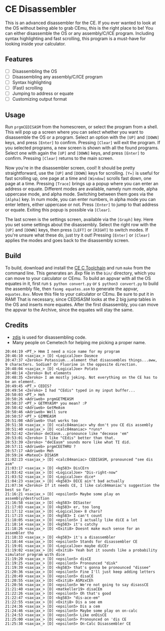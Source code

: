 # CE Disassembler
This is an advanced disassembler for the CE. If you ever wanted to look at the OS without
being able to grab CEmu, this is the right place to be! You can either disassemble the OS
or any assembly/C/ICE program. Including syntax highlighting and fast scrolling, this
program is a must-have for looking inside your calculator.

## Features
- [ ] Disassembling the OS
- [ ] Disassembling any assembly/C/ICE program
- [ ] Syntax highlighting
- [ ] (Fast) scrolling
- [ ] Jumping to address or equate
- [ ] Customizing output format

## Usage
Run `prgmCEDISASM` from the homescreen, or select the program from a shell. This will
pop up a screen where you can select whether you want to disassemble the OS or a program.
Select an option with the `[UP]` and `[DOWN]` keys, and press `[Enter]` to confirm.
Pressing `[Clear]` will exit the program. If you selected programs, a new screen is shown
with all the found programs. Select one with again the `[UP]` and `[DOWN]` keys, and press
`[Enter]` to confirm. Pressing `[Clear]` returns to the main screen.

Now you're in the disassembler screen, cool! It should be pretty straightforward, use the
`[UP]` and `[DOWN]` keys for scrolling. `[Y=]` is useful for fast scrolling up, one page
at a time and `[Window]` scrolls fast down, one page at a time. Pressing `[Trace]` brings
up a popup where you can enter an address or equate. Different modes are available,
namely num mode, alpha uppercase mode, and alpha mode. Switching between them goes via the
`[Alpha]` key. In num mode, you can enter numbers, in alpha mode you can enter letters,
either uppercase or not. Press `[Enter]` to jump to that address or equate. Exiting this
popup is possible via `[Clear]`.

The last screen is the settings screen, available via the `[Graph]` key. Here you set some
settings about the disassembly. Select the right row with the `[UP]` and `[DOWN]` keys, 
then press `[LEFT]` or `[RIGHT]` to switch modes. If you're unsure what these do, just try
it out! Pressing `[Enter]` or `[Clear]` applies the modes and goes back to the disassembly
screen.

## Build
To build, download and install the [CE C Toolchain](https://ce-programming.github.io/toolchain/index.html)
and run `make` from the command line. This generates an .8xp file in the `bin/` directory,
which you can move to your calculator or CEmu. To build an appvar with all the OS equates
in it, first run `$ python convert.py` or `$ python3 convert.py` to build the assembly
file, then `fasmg equates.asm` to generate the appvar, `equates.8xv`. Move this file to
your calculator or CEmu. Be sure to put it in RAM! That is necessary, since CEDISASM looks
at the 2 big jump tables in the OS and inserts more equates. After the first disassembly,
you can move the appvar to the Archive, since the equates will stay the same.

## Credits
- [zdis](https://github.com/CE-Programming/zdis/) is used for disassembling code.
- Many people on Cemetech for helping me picking a proper name.

```
20:44:19 <PT_> Hmm I need a nice name for my program
20:46:10 <saxjax_> [D] <LogicalJoe> Dasmce
20:47:37 <Zeroko> Potassium...element that disassembles things...aww, 9 characters. Sodium? Or Fluorine in the opposite direction.
20:48:04 <saxjax_> [D] <LogicalJoe> Potato
20:48:14 <Zeroko> But elements
20:48:35 <Zeroko> I am mostly joking. Not everything on the CE has to be an element.
20:49:45 <PT_> CEDIS?
20:49:54 <Zeroko> I had "CEdis" typed in my input buffer...
20:50:03 <PT_> Heh
20:50:26 <Adriweb> prgmGETMEASM
20:50:37 <PT_> GETMYASM* you mean? :P
20:50:42 <Adriweb> GetMeAsm
20:50:46 <Adriweb> Well sure
20:50:57 <PT_> GIMMEASM
20:51:08 <Adriweb> that works too
20:51:38 <saxjax_> [D] <calc84maniac> why don't you CE dis assembly
20:51:40 <saxjax_> [D] <calc84maniac> *runs*
20:52:42 <Zeroko> deCEasm...pronounce like "decease 'em"
20:53:01 <Zeroko> I like "CEdis" better than that.
20:53:39 <Zeroko> "deCEasm" sounds more like what TI did.
20:57:11 <Adriweb> prgmCEETHRU ?
20:57:17 <Adriweb> Meh
20:59:24 <MateoC> DISASM
21:02:23 <saxjax_> [D] <calc84maniac> CEDISASM, pronounced "see dis asm"
21:03:17 <saxjax_> [D] <kg583> DisCErn
21:03:42 <saxjax_> [D] <LogicalJoe> "Dis-right-now"
21:03:52 <saxjax_> [D] <LogicalJoe> dice*
21:04:23 <saxjax_> [D] <kg583> DICE ain't bad actually
21:07:34 <Zeroko> If it needs CE, I like calc84maniac's suggestion the best so far.
21:16:21 <saxjax_> [D] <epsilon5> Maybe some play on assembly/destruction
21:16:58 <saxjax_> [D] <kg583> DISaster
21:17:03 <saxjax_> [D] <kg583> er, too long
21:17:12 <saxjax_> [D] <LogicalJoe> 8 chars?
21:17:23 <saxjax_> [D] <kg583> I can't count
21:18:05 <saxjax_> [D] <epsilon5> I actually like diCE a lot
21:18:14 <saxjax_> [D] <kg583> it's catchy
21:18:26 <saxjax_> [D] <Oxiti8> Doesnt make much sense for an assembler tho
21:18:33 <saxjax_> [D] <kg583> it's a disassembler
21:18:44 <saxjax_> [D] <epsilon5> Stands for disassembler CE
21:19:01 <saxjax_> [D] <LogicalJoe> maybe diCEr
21:19:02 <saxjax_> [D] <Oxiti8> Yeah but it sounds like a probability simulator program with dice
21:19:20 <saxjax_> [D] <epsilon5> disCE
21:19:25 <saxjax_> [D] <epsilon5> Pronounced "disk"
21:19:39 <saxjax_> [D] <kg583> that's gonna be pronounced "dissee"
21:20:36 <saxjax_> [D] <epsilon5> Fine I'll just keep adding letters
21:20:49 <saxjax_> [D] <epsilon5> disaCE
21:20:55 <saxjax_> [D] <Oxiti8> ASMzxCEh
21:20:56 <saxjax_> [D] <epsilon5> We're not going to say disassCE
21:21:40 <saxjax_> [D] <matkeller19> disaCEm
21:22:26 <saxjax_> [D] <epsilon5> Oh that's good
21:22:47 <saxjax_> [D] <kg583> "dis-ace-em"
21:22:55 <saxjax_> [D] <Oxiti8> Dis a see em
21:24:36 <saxjax_> [D] <epsilon5> Dis a cem
21:24:46 <saxjax_> [D] <epsilon5> Maybe some play on on-calc
21:24:53 <saxjax_> [D] <epsilon5> Like onDisCE
21:25:00 <saxjax_> [D] <epsilon5> Pronounced on 'dis CE
21:25:38 <saxjax_> [D] <epsilon5> On-Calc Disassembler CE
```